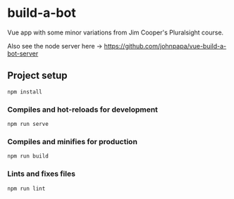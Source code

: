 # build-a-bot

Vue app with some minor variations from Jim Cooper's Pluralsight course.

Also see the node server here -> https://github.com/johnpapa/vue-build-a-bot-server

## Project setup

```
npm install
```

### Compiles and hot-reloads for development

```
npm run serve
```

### Compiles and minifies for production

```
npm run build
```

### Lints and fixes files

```
npm run lint
```
